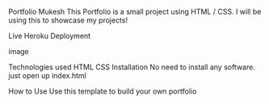 Portfolio Mukesh
This Portfolio is a small project using HTML / CSS. I will be using this to showcase my projects!

Live Heroku Deployment

image

Technologies used
HTML
CSS
Installation
No need to install any software. just open up index.html

How to Use
Use this template to build your own portfolio
